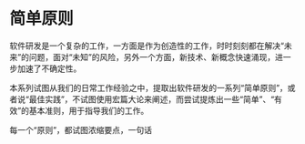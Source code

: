 # 简单原则

软件研发是一个复杂的工作，一方面是作为创造性的工作，时时刻刻都在解决“未来”的问题，面对“未知”的风险，另外一个方面，新技术、新概念快速涌现，进一步加速了不确定性。

本系列试图从我们的日常工作经验之中，提取出软件研发的一系列“简单原则”，或者说“最佳实践”，不试图使用宏篇大论来阐述，而尝试提炼出一些“简单”、“有效”的基本准则，用于指导我们的工作。

每一个“原则”，都试图浓缩要点，一句话